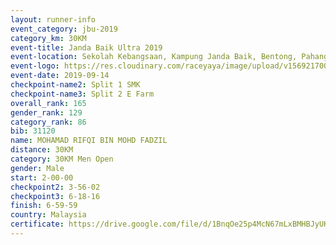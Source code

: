 ```yaml
---
layout: runner-info 
event_category: jbu-2019 
category_km: 30KM 
event-title: Janda Baik Ultra 2019 
event-location: Sekolah Kebangsaan, Kampung Janda Baik, Bentong, Pahang, Malaysia 
event-logo: https://res.cloudinary.com/raceyaya/image/upload/v1569217009/logo/janda-baik_vch1pc.jpg 
event-date: 2019-09-14 
checkpoint-name2: Split 1 SMK 
checkpoint-name3: Split 2 E Farm 
overall_rank: 165
gender_rank: 129
category_rank: 86
bib: 31120
name: MOHAMAD RIFQI BIN MOHD FADZIL
distance: 30KM
category: 30KM Men Open
gender: Male
start: 2-00-00
checkpoint2: 3-56-02
checkpoint3: 6-18-16
finish: 6-59-59
country: Malaysia
certificate: https://drive.google.com/file/d/1BnqOe25p4McN67mLxBMHBJyUK9Etj4Ut/view?usp=sharing
---
```

